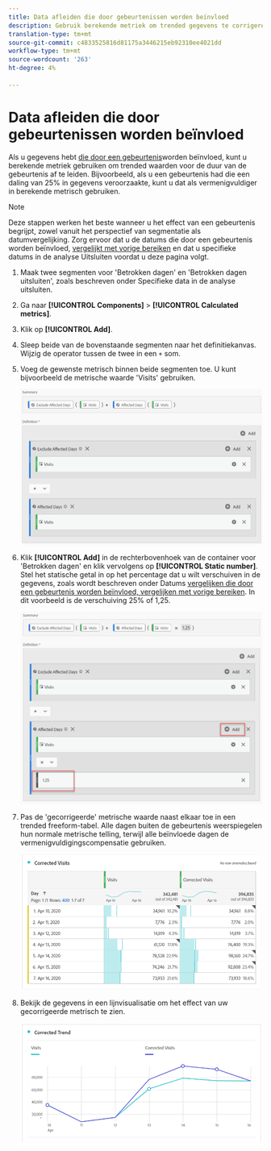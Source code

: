 ```yaml
---
title: Data afleiden die door gebeurtenissen worden beïnvloed
description: Gebruik berekende metriek om trended gegevens te corrigeren die door een gebeurtenis worden beïnvloed.
translation-type: tm+mt
source-git-commit: c4833525816d81175a3446215eb92310ee4021dd
workflow-type: tm+mt
source-wordcount: '263'
ht-degree: 4%

---
```



# Data afleiden die door gebeurtenissen worden beïnvloed

Als u gegevens hebt [die door een gebeurtenis](overview.md)worden beïnvloed, kunt u berekende metriek gebruiken om trended waarden voor de duur van de gebeurtenis af te leiden. Bijvoorbeeld, als u een gebeurtenis had die een daling van 25% in gegevens veroorzaakte, kunt u dat als vermenigvuldiger in berekende metrisch gebruiken.

>[!NOTE]
>
>Deze stappen werken het beste wanneer u het effect van een gebeurtenis begrijpt, zowel vanuit het perspectief van segmentatie als datumvergelijking. Zorg ervoor dat u de datums die door een gebeurtenis worden beïnvloed, [vergelijkt met vorige bereiken](compare-dates.md) en dat u specifieke datums in de analyse [](segments.md) Uitsluiten voordat u deze pagina volgt.

1. Maak twee segmenten voor &#39;Betrokken dagen&#39; en &#39;Betrokken dagen uitsluiten&#39;, zoals beschreven onder Specifieke data in de analyse [](segments.md)uitsluiten.
2. Ga naar **[!UICONTROL Components]** > **[!UICONTROL Calculated metrics]**.
3. Klik op **[!UICONTROL Add]**.
4. Sleep beide van de bovenstaande segmenten naar het definitiekanvas. Wijzig de operator tussen de twee in een `+` som.
5. Voeg de gewenste metrisch binnen beide segmenten toe. U kunt bijvoorbeeld de metrische waarde &#39;Visits&#39; gebruiken.

   ![Segment builder](assets/event_segment_builder.png)

6. Klik **[!UICONTROL Add]** in de rechterbovenhoek van de container voor &#39;Betrokken dagen&#39; en klik vervolgens op **[!UICONTROL Static number]**. Stel het statische getal in op het percentage dat u wilt verschuiven in de gegevens, zoals wordt beschreven onder Datums [vergelijken die door een gebeurtenis worden beïnvloed, vergelijken met vorige bereiken](compare-dates.md). In dit voorbeeld is de verschuiving 25% of 1,25.

   ![Statisch getal](assets/event_static_number.png)

7. Pas de &#39;gecorrigeerde&#39; metrische waarde naast elkaar toe in een trended freeform-tabel. Alle dagen buiten de gebeurtenis weerspiegelen hun normale metrische telling, terwijl alle beïnvloede dagen de vermenigvuldigingscompensatie gebruiken.

   ![Gecorrigeerde metrisch](assets/event_corrected.png)

8. Bekijk de gegevens in een lijnvisualisatie om het effect van uw gecorrigeerde metrisch te zien.

   ![Gecorrigeerde regel](assets/event_line.png)
